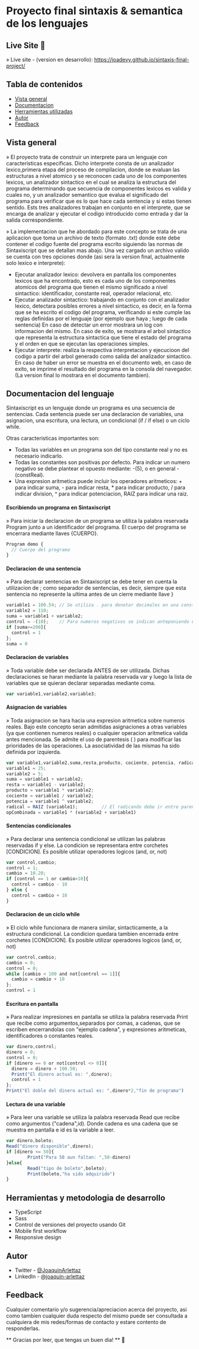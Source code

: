 
# Proyecto final sintaxis & semantica de los lenguajes

## Live Site 🚀
» Live site - (version en desarrollo): https://joadevy.github.io/sintaxis-final-project/

## Tabla de contenidos
  - [Vista general](#vista-general)
  - [Documentacion](#documentacion-del-lenguaje)
  - [Herramientas utilizadas](#herramientas-y-metodologia-de-desarrollo)
  - [Autor](#autor)
  - [Feedback](#feedback)

## Vista general
» El proyecto trata de construir un interprete para un lenguaje con caracteristicas especificas. Dicho interprete consta de un analizador lexico,primera etapa del proceso de compilacion, donde se evaluan las estructuras a nivel atomico y se reconocen cada uno de los componentes lexicos, un analizador sintactico en el cual se analiza la estructura del programa determinando que secuencia de componentes lexicos es valida y cuales no, y un analizador semantico que evalua el significado del programa para verificar que es lo que hace cada sentencia y si estas tienen sentido. Ests tres analizadores trabajan en conjunto en el interprete, que se encarga de analizar y ejecutar el codigo introducido como entrada y dar la salida correspondiente.
  
  » La implementacion que he abordado para este concepto se trata de una aplicacion que toma un archivo de texto (formato .txt) donde este debe contener el codigo fuente del programa escrito siguiendo las normas de Sintaxiscript que se detallan mas abajo. 
Una vez cargado un archivo valido se cuenta con tres opciones donde (asi sera la version final, actualmente solo lexico e interprete):

- Ejecutar analizador lexico: devolvera en pantalla los componentes lexicos que ha encontrado, esto es cada uno de los componentes atomicos del programa que tienen el mismo significado a nivel sintactico: identificador, constante real, operador relacional, etc.
- Ejecutar analizador sintactico: trabajando en conjunto con el analizador lexico, detectara posibles errores a nivel sintactico, es decir, en la forma que se ha escrito el codigo del programa, verificando si este cumple las reglas definidas por el lenguaje (por ejemplo que haya ; luego de cada sentencia) En caso de detectar un error mostrara un log con informacion del mismo. En caso de exito, se mostrara el arbol sintactico que representa la estructura sintactica que tiene el estado del programa y el orden en que se ejecutan las operaciones simples.
- Ejecutar interprete: realiza la respectiva interpretacion y ejecucioon del codigo a partir del arbol generado como salida del analizador sintactico. En caso de haber un error se muestra en el documento web, en caso de exito, se imprime el resultado del programa en la consola del navegador. (La version final lo mostrara en el documento tambien).

## Documentacion del lenguaje
Sintaxiscript es un lenguaje donde un programa es una secuencia de sentencias. Cada sentencia puede ser una declaracion de variables, una asignacion, una escritura, una lectura, un condicional (if / if else) o un ciclo while.

Otras caracteristicas importantes son:
- Todas las variables en un programa son del tipo constante real y no es necesario indicarlo.
- Todas las constantes son positivas por defecto. Para indicar un numero negativo se debe plantear el opuesto mediante: -(5), o en general -(constReal).
- Una expresion aritmetica puede incluir los operadores aritmeticos: + para indicar suma, - para indicar resta, * para indicar producto, / para indicar division, ^ para indicar potenciacion, RAIZ para indicar una raiz.

#### Escribiendo un programa en Sintaxiscript
» Para iniciar la declaracion de un programa se utiliza la palabra reservada Program junto a un identificador del programa. El cuerpo del programa se encerrara mediante llaves {CUERPO}.

```javascript
Program demo { 
  // Cuerpo del programa
}
```

#### Declaracion de una sentencia
» Para declarar sentencias en Sintaxiscript se debe tener en cuenta la utilizacion de ; como separador de sentencias, es decir, siempre que esta sentencia no represente la ultima antes de un cierre mediante llave } 

```javascript
variable1 = 100.54;	// Se utiliza . para denotar decimales en una constante real
variable2 = 110;
suma = variable1 + variable2;
control = -(10);  	// Para numeros negativos se indican anteponiendo un - y la constante entre parentesis. 
if [suma>=200]{
  control = 1
};
suma = 0
```

#### Declaracion de variables
» Toda variable debe ser declarada ANTES de ser utilizada. Dichas declaraciones se haran mediante la palabra reservada var y luego la lista de variables que se quieran declarar separadas mediante coma.

```javascript
var variable1,variable2,variable3;
```

#### Asignacion de variables
» Toda asignacion se hara hacia una expresion aritmetica sobre numeros reales. Bajo este concepto seran admitidas asignaciones a otras variables (ya que contienen numeros reales) o cualquier operacion aritmetica valida antes mencionada. Se admite el uso de parentesis ( ) para modificar las prioridades de las operaciones. La asociatividad de las mismas ha sido definida por izquierda.

```javascript
var variable1,variable2,suma,resta,producto, cociente, potencia, radical, opCombinada;
variable1 = 25;
variable2 = 5;
suma = variable1 + variable2;
resta = variable1 - variable2;
producto = variable1 * variable2;
cociente = variable1 / variable2;
potencia = variable1 ^ variable2;
radical = RAIZ (variable1);			// El radicando debe ir entre parentesis: RAIZ (radicando)
opCombinada = variable1 * (variable2 + variable1)
```

#### Sentencias condicionales
» Para declarar una sentencia condicional se utilizan las palabras reservadas if y else. La condicion se representara entre corchetes [CONDICION]. Es posible utilizar operadores logicos (and, or, not)

```javascript
var control,cambio;
control = 1;
cambio = 10.20;
if [control == 1 or cambio>10]{
  control = cambio - 10
} else {
  control = cambio + 10
}
```

#### Declaracion de un ciclo while
» El ciclo while funcionara de manera similar, sintacticamente, a la estructura condicional. La condicion quedara tambien encerrada entre corchetes [CONDICION]. Es posible utilizar operadores logicos (and, or, not)

```javascript
var control,cambio;
cambio = 0;
control = 0;
while [cambio < 100 and not[control == 1]]{
  cambio = cambio + 10
};
control = 1
```

#### Escritura en pantalla
» Para realizar impresiones en pantalla se utiliza la palabra reservada Print que recibe como argumentos,separados por comas, a cadenas, que se escriben encerrandolas con "ejemplo cadena", y expresiones aritmeticas, identificadores o constantes reales. 

```javascript
var dinero,control;
dinero = 0;
control = 0;
if [dinero == 0 or not[control <> 0]]{
  dinero = dinero + 100.50;
  Print("El dinero actual es: ",dinero);
  control = 1
};
Print("El doble del dinero actual es: ",dinero*2,"fin de programa")
```
#### Lectura de una variable
» Para leer una variable se utiliza la palabra reservada Read que recibe como argumentos ("cadena",id). Donde cadena es una cadena que se muestra en pantalla e id es la variable a leer.

```javascript
var dinero,boleto;
Read("dinero disponible",dinero);
if [dinero <= 50]{
		Print("Para 50 aun faltan: ",50-dinero)
}else{
		Read("tipo de boleto",boleto);
		Print(boleto,"ha sido adquirido")
}
```

## Herramientas y metodologia de desarrollo
 
- TypeScript
- Sass
- Control de versiones del proyecto usando Git
- Mobile first workflow
- Responsive design

## Autor

- Twitter - [@JoaquinArlettaz](https://twitter.com/JoaquinArlettaz)
- LinkedIn - [@joaquin-arlettaz](https://www.linkedin.com/in/joaqu%C3%ADn-arlettaz/)

## Feedback
Cualquier comentario y/o sugerencia/apreciacion acerca del proyecto, asi como tambien cualquier duda respecto del mismo puede ser consultada a cualquiera de mis redes/formas de contacto y estare contento de responderlas.

** Gracias por leer, que tengas un buen dia! ** 🚀
